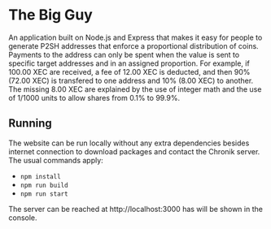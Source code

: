 The Big Guy
===========

An application built on Node.js and Express that makes it easy for people to generate P2SH addresses that enforce a proportional distribution of coins. Payments to the address can only be spent when the value is sent to specific target addresses and in an assigned proportion. For example, if 100.00 XEC are received, a fee of 12.00 XEC is deducted, and then 90% (72.00 XEC) is transfered to one address and 10% (8.00 XEC) to another. The missing 8.00 XEC are explained by the use of integer math and the use of $1/1000$ units to allow shares from 0.1% to 99.9%.

Running
-------

The website can be run locally without any extra dependencies besides internet connection to download packages and contact the  Chronik server. The usual commands apply:

  * `npm install`
  * `npm run build`
  * `npm run start`

The server can be reached at http://localhost:3000 has will be shown in the console.
